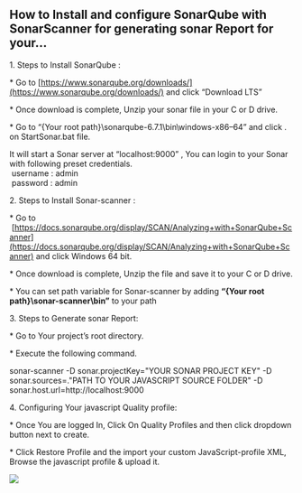 ## How to Install and configure SonarQube with SonarScanner for generating sonar Report for your…

1\. Steps to Install SonarQube :

\* Go to [https://www.sonarqube.org/downloads/](https://www.sonarqube.org/downloads/) and click “Download LTS”

\* Once download is complete, Unzip your sonar file in your C or D drive.

\* Go to “{Your root path}\\sonarqube-6.7.1\\bin\\windows-x86–64” and click . on StartSonar.bat file.

It will start a Sonar server at “localhost:9000” , You can login to your Sonar with following preset credentials.  
 username : admin  
 password : admin

2\. Steps to Install Sonar-scanner :

\* Go to  
 [https://docs.sonarqube.org/display/SCAN/Analyzing+with+SonarQube+Scanner](https://docs.sonarqube.org/display/SCAN/Analyzing+with+SonarQube+Scanner) and click Windows 64 bit.

\* Once download is complete, Unzip the file and save it to your C or D drive.

\* You can set path variable for Sonar-scanner by adding **“{Your root path}\\sonar-scanner\\bin”** to your path

3\. Steps to Generate sonar Report:

\* Go to Your project’s root directory.

\* Execute the following command.

sonar-scanner -D sonar.projectKey="YOUR SONAR PROJECT KEY" -D sonar.sources=."PATH TO YOUR JAVASCRIPT SOURCE FOLDER" -D sonar.host.url=http://localhost:9000

4\. Configuring Your javascript Quality profile:

\* Once You are logged In, Click On Quality Profiles and then click dropdown button next to create.

\* Click Restore Profile and the import your custom JavaScript-profile XML, Browse the javascript profile & upload it.

![](https://cdn.hashnode.com/res/hashnode/image/upload/v1653045730008/rXttQs3zR.png)